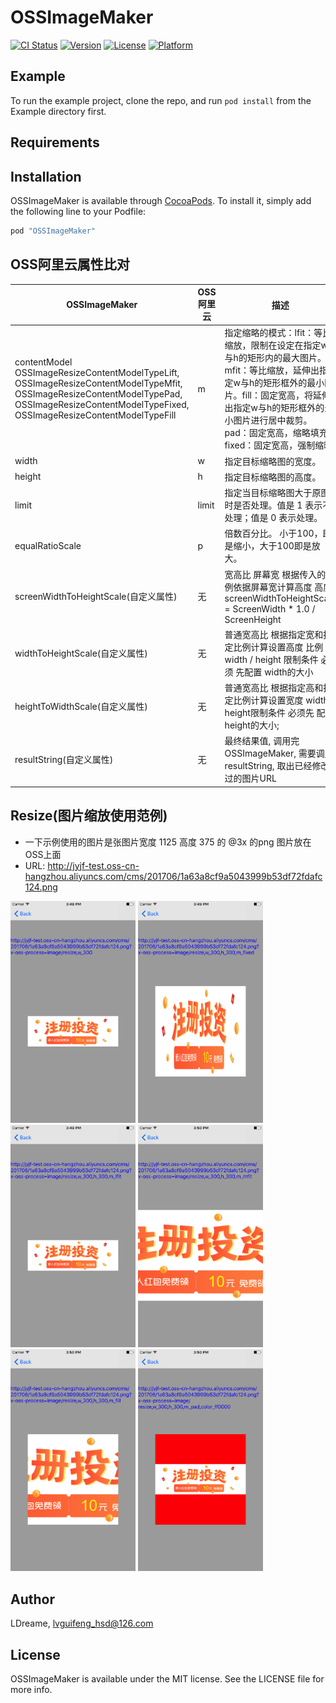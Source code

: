 # OSSImageMaker

[![CI Status](http://img.shields.io/travis/LDreame/OSSImageMaker.svg?style=flat)](https://travis-ci.org/LDreame/OSSImageMaker)
[![Version](https://img.shields.io/cocoapods/v/OSSImageMaker.svg?style=flat)](http://cocoapods.org/pods/OSSImageMaker)
[![License](https://img.shields.io/cocoapods/l/OSSImageMaker.svg?style=flat)](http://cocoapods.org/pods/OSSImageMaker)
[![Platform](https://img.shields.io/cocoapods/p/OSSImageMaker.svg?style=flat)](http://cocoapods.org/pods/OSSImageMaker)

## Example

To run the example project, clone the repo, and run `pod install` from the Example directory first.

## Requirements

## Installation

OSSImageMaker is available through [CocoaPods](http://cocoapods.org). To install
it, simply add the following line to your Podfile:

```ruby
pod "OSSImageMaker"
```
## OSS阿里云属性比对
<table>
  <thead>
    <tr>
      <th>OSSImageMaker</th>
      <th>OSS阿里云</th>
      <th>描述</th>
      <th>取值范围</th>
    </tr>
  </thead>
  <tbody>
    <tr>
      <td>contentModel
      OSSImageResizeContentModelTypeLift,
    OSSImageResizeContentModelTypeMfit,
    OSSImageResizeContentModelTypePad,
    OSSImageResizeContentModelTypeFixed,
    OSSImageResizeContentModelTypeFill</td>
      <td>m</td>
      <td>指定缩略的模式：lfit：等比缩放，限制在设定在指定w与h的矩形内的最大图片。mfit：等比缩放，延伸出指定w与h的矩形框外的最小图片。fill：固定宽高，将延伸出指定w与h的矩形框外的最小图片进行居中裁剪。pad：固定宽高，缩略填充fixed：固定宽高，强制缩略</td>
      <td>[lfit,mfit,fill,pad,fixed]，默认为lfit</td>
    </tr>
    <tr>
      <td>width</td>
      <td>w</td>
      <td>指定目标缩略图的宽度。</td>
      <td>1-4096</td>
    </tr>
    <tr>
      <td>height</td>
      <td>h</td>
      <td>指定目标缩略图的高度。</td>
      <td>1-4096</td>
    </tr>
    <tr>
      <td>limit</td>
      <td>limit</td>
      <td>指定当目标缩略图大于原图时是否处理。值是 1 表示不处理；值是 0 表示处理。</td>
      <td>0/1, 默认是 1</td>
    </tr>
    <tr>
      <td>equalRatioScale</td>
      <td>p</td>
      <td>倍数百分比。 小于100，即是缩小，大于100即是放大。</td>
      <td>1-1000</td>
    </tr>
    <tr>
      <td>screenWidthToHeightScale(自定义属性)</td>
      <td>无</td>
      <td>宽高比 屏幕宽 根据传入的比例依据屏幕宽计算高度  高度 screenWidthToHeightScale  = ScreenWidth * 1.0 / ScreenHeight</td>
      <td>宽高比的值</td>
    </tr>
    <tr>
      <td>widthToHeightScale(自定义属性)</td>
      <td>无</td>
      <td>普通宽高比  根据指定宽和指定比例计算设置高度 比例 =  width / height 限制条件 必须 先配置 width的大小</td>
      <td>宽高比的值</td>
    </tr>
    <tr>
      <td>heightToWidthScale(自定义属性)</td>
      <td>无</td>
      <td>普通宽高比  根据指定高和指定比例计算设置宽度 width / height限制条件 必须先 配置 height的大小;</td>
      <td>宽高比的值</td>
    </tr>
    <tr>
      <td>resultString(自定义属性)</td>
      <td>无</td>
      <td>最终结果值, 调用完OSSImageMaker, 需要调用resultString, 取出已经修改过的图片URL</td>
      <td>返回一个e.g http://jyjf-test.oss-cn-hangzhou.aliyuncs.com/cms/201706/1a63a8cf9a5043999b53df72fdafc124.png?x-oss-process=image/resize,w_200,h_400,m_pad,limit_0</td>
    </tr>
  </tbody>
</table>

## Resize(图片缩放使用范例)
- 一下示例使用的图片是张图片宽度 1125 高度 375 的 @3x 的png 图片放在 OSS上面
- URL: http://jyjf-test.oss-cn-hangzhou.aliyuncs.com/cms/201706/1a63a8cf9a5043999b53df72fdafc124.png
<tr>
  <th><td><img src="Example/OSSImageMaker/截图/Resize/1.png" width="200"></td></th>
  <th><td><img src="Example/OSSImageMaker/截图/Resize/2.png" width="200"></td></th>
  <th><td><img src="Example/OSSImageMaker/截图/Resize/3.png" width="200"></td></th>
</tr>
<tr>
  <td><img src="Example/OSSImageMaker/截图/Resize/4.png" width="200"></td>
  <td><img src="Example/OSSImageMaker/截图/Resize/5.png" width="200"></td>
  <td><img src="Example/OSSImageMaker/截图/Resize/6.png" width="200"></td>
</tr>




## Author

LDreame, lvguifeng_hsd@126.com

## License

OSSImageMaker is available under the MIT license. See the LICENSE file for more info.
